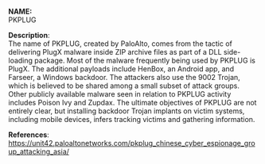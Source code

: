 **NAME:**  
PKPLUG  

**Description**:   
The name of PKPLUG, created by PaloAlto, comes from the tactic of delivering PlugX malware inside ZIP archive files as part of a DLL side-loading package.
Most of the malware frequently being used by PKPLUG is PlugX. The additional payloads include HenBox, an Android app, and Farseer, a Windows backdoor. The attackers also use the 9002 Trojan, which is believed to be shared among a small subset of attack groups. Other publicly available malware seen in relation to PKPLUG activity includes Poison Ivy and Zupdax. The ultimate objectives of PKPLUG are not entirely clear, but installing backdoor Trojan implants on victim systems, including mobile devices, infers tracking victims and gathering information.

**References**:  
https://unit42.paloaltonetworks.com/pkplug_chinese_cyber_espionage_group_attacking_asia/

